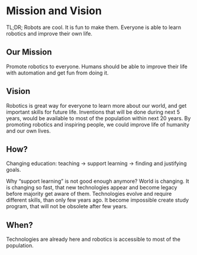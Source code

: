 # Mission and Vision 


TL;DR; Robots are cool. It is fun to make them. Everyone is able to learn robotics and improve their own life.

## Our Mission 


Promote robotics to everyone. Humans should be able to improve their life with automation and get fun from doing it.

## Vision 


Robotics is great way for everyone to learn more about our world, and get important skills for future life.
Inventions that will be done during next 5 years, would be available to most of the population within next 20 years.
By promoting robotics and inspiring people, we could improve life of humanity and our own lives.

## How? 

Changing education: teaching -> support learning -> finding and justifying goals.

Why “support learning” is not good enough anymore? World is changing. It is changing so fast, that new technologies appear and become legacy before majority get aware of them. Technologies evolve and require different skills, than only few years ago. It become impossible create study program, that will not be obsolete after few years.

## When?

Technologies are already here and robotics is accessible to most of the population.
